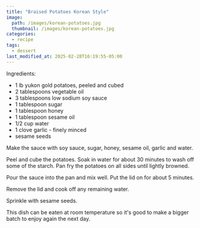```yaml
---
title: "Braised Potatoes Korean Style"
image: 
  path: /images/korean-potatoes.jpg
  thumbnail: /images/korean-potatoes.jpg
categories:
  - recipe
tags:
  - dessert
last_modified_at: 2025-02-28T16:19:55-05:00
---
```


Ingredients:
* 1 lb yukon gold potatoes, peeled and cubed
* 2 tablespoons vegetable oil
* 3 tablespoons low sodium soy sauce
* 1 tablespoon sugar
* 1 tablespoon honey
* 1 tablespoon sesame oil
* 1/2 cup water
* 1 clove garlic - finely minced
* sesame seeds 

Make the sauce with soy sauce, sugar, honey, sesame oil, garlic and water.

Peel and cube the potatoes. Soak in water for about 30 minutes to wash off some of the starch. Pan fry the potatoes on all sides until lightly browned. 

Pour the sauce into the pan and mix well. Put the lid on for about 5 minutes.

Remove the lid and cook off any remaining water. 

Sprinkle with sesame seeds. 

This dish can be eaten at room temperature so it's good to make a bigger batch to enjoy again the next day.

